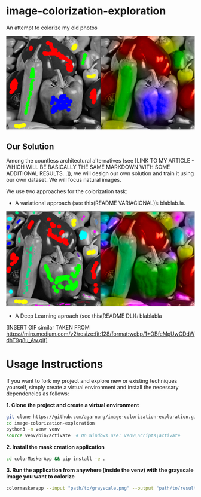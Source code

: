 # image-colorization-exploration
An attempt to colorize my old photos

![res](./assets/res.png)

## Our Solution

Among the countless architectural alternatives (see [LINK TO MY ARTICLE - WHICH WILL BE BASICALLY THE SAME MARKDOWN WITH SOME ADDITIONAL RESULTS...]), we will design our own solution and train it using our own dataset. We will focus natural images.

We use two approaches for the colorization task:

- A variational approach (see this(README VARIACIONAL)): blablab.la.

![res2](./assets/res2.png)

- A Deep Learning aproach (see this(README DL)): blablabla

[INSERT GIF similar TAKEN FROM https://miro.medium.com/v2/resize:fit:128/format:webp/1*OBfeMpUwCDdWdhT9g8u_Aw.gif]

# Usage Instructions

If you want to fork my project and explore new or existing techniques yourself, simply create a virtual environment and install the necessary dependencies as follows:

**1. Clone the project and create a virtual environment**

```bash
git clone https://github.com/agarnung/image-colorization-exploration.git
cd image-colorization-exploration
python3 -m venv venv
source venv/bin/activate  # On Windows use: venv\Scripts\activate
```

**2. Install the mask creation application**

```bash
cd colorMaskerApp && pip install -e .
```

**3. Run the application from anywhere (inside the venv) with the grayscale image you want to colorize**

```bash
colormaskerapp --input "path/to/grayscale.png" --output "path/to/result/mask.png"
